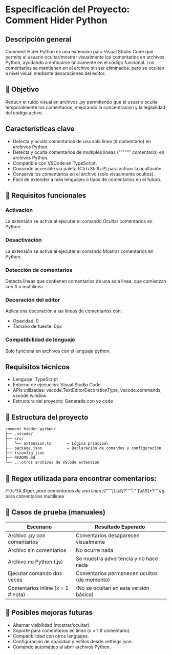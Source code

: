 # Especificación del Proyecto: Comment Hider Python

## Descripción general
Comment Hider Python es una extensión para Visual Studio Code que permite al usuario ocultar/mostrar visualmente los comentarios en archivos Python, ayudando a enfocarse únicamente en el código funcional. Los comentarios se mantienen en el archivo sin ser eliminados, pero se ocultan a nivel visual mediante decoraciones del editor.

## 🎯 Objetivo
Reducir el ruido visual en archivos .py permitiendo que el usuario oculte temporalmente los comentarios, mejorando la concentración y la legibilidad del código activo.

## Características clave
- Detecta y oculta comentarios de una sola línea (# comentario) en archivos Python.
- Detecta y oculta comentarios de multiples lineas ("""""" comentario) en archivos Python.
- Compatible con VSCode en TypeScript.
- Comando accesible vía paleta (Ctrl+Shift+P) para activar la ocultación.
- Conserva los comentarios en el archivo (solo visualmente ocultos).
- Fácil de extender a más lenguajes o tipos de comentarios en el futuro.

## 🔧 Requisitos funcionales
### Activación
La extensión se activa al ejecutar el comando Ocultar comentarios en Python.

### Desactivación
La extensión se activa al ejecutar el comando Mostrar comentarios en Python.

### Detección de comentarios
Detecta líneas que contienen comentarios de una sola línea, que comienzan con # o multilinea

### Decoración del editor
Aplica una decoración a las líneas de comentarios con:
- Opacidad: 0
- Tamaño de fuente: 0px

### Compatibilidad de lenguaje
Solo funciona en archivos con el lenguaje python.

## Requisitos técnicos
- Lenguaje: TypeScript
- Entorno de ejecución: Visual Studio Code
- APIs utilizadas: vscode.TextEditorDecorationType, vscode.commands, vscode.window
- Estructura del proyecto: Generada con yo code

## 📁 Estructura del proyecto

```bash
comment-hidder-python/
├── .vscode/
├── src/
│   └── extension.ts       ← Lógica principal
├── package.json           ← Declaración de comandos y configuración
├── tsconfig.json
├── README.md
└── ...otros archivos de VSCode extension
```

## 📜 Regex utilizada para encontrar comentarios:
/^(\s*)#.*$/gm, para comentarios de una linea
/("""[\s\S]*?"""|'''[\s\S]*?''')/g para comentarios multilinea

## 🧪 Casos de prueba (manuales)
| Escenario	| Resultado Esperado |
|----|-----|
| Archivo .py con comentarios | Comentarios desaparecen visualmente |
| Archivo sin comentarios | No ocurre nada |
| Archivo no Python (.js) | Se muestra advertencia y no hace nada |
| Ejecutar comando dos veces | Comentarios permanecen ocultos (de momento) |
| Comentarios inline (x = 1 # nota)	| (No se ocultan en esta versión básica) |

## 🔮 Posibles mejoras futuras
- Alternar visibilidad (mostrar/ocultar).
- Soporte para comentarios en línea (x = 1 # comentario).
- Compatibilidad con otros lenguajes.
- Configuración de opacidad y estilos desde settings.json.
- Comando automático al abrir archivos Python.